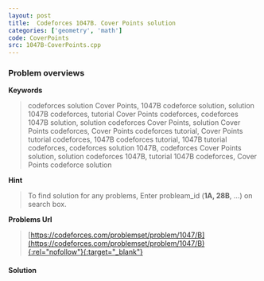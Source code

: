 ```yaml
---
layout: post
title:  Codeforces 1047B. Cover Points solution
categories: ['geometry', 'math']
code: CoverPoints
src: 1047B-CoverPoints.cpp
---
```

### **Problem overviews**

**Keywords**
> codeforces solution Cover Points, 1047B codeforce solution, solution 1047B codeforces, tutorial Cover Points codeforces, codeforces 1047B solution, solution codeforces Cover Points, solution Cover Points codeforces, Cover Points codeforces tutorial, Cover Points tutorial codeforces, 1047B codeforces tutorial, 1047B tutorial codeforces, codeforces solution 1047B, codeforces Cover Points solution, solution codeforces 1047B, tutorial 1047B codeforces, Cover Points codeforce solution

**Hint**
> To find solution for any problems, Enter probleam_id (**1A, 28B**, ...) on search box. 

**Problems Url**
> [https://codeforces.com/problemset/problem/1047/B](https://codeforces.com/problemset/problem/1047/B){:rel="nofollow"}{:target="_blank"}

#### **Solution**



